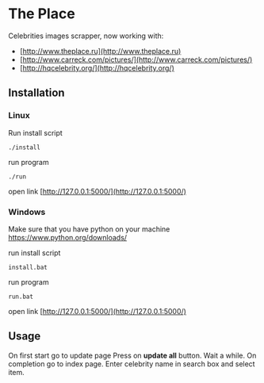 The Place
=========

Celebrities images scrapper, now working with:
- [http://www.theplace.ru](http://www.theplace.ru)
- [http://www.carreck.com/pictures/](http://www.carreck.com/pictures/)
- [http://hqcelebrity.org/](http://hqcelebrity.org/)

## Installation ##
### Linux ###
Run install script
    
    ./install

run program

    ./run
    
open link [http://127.0.0.1:5000/](http://127.0.0.1:5000/)

### Windows ###

Make sure that you have python on your machine https://www.python.org/downloads/

run install script

    install.bat
    
run program

    run.bat
    
open link [http://127.0.0.1:5000/](http://127.0.0.1:5000/)

## Usage ##
On first start go to update page
Press on **update all** button. Wait a while. On completion go to index page.
Enter celebrity name in search box and select item.
